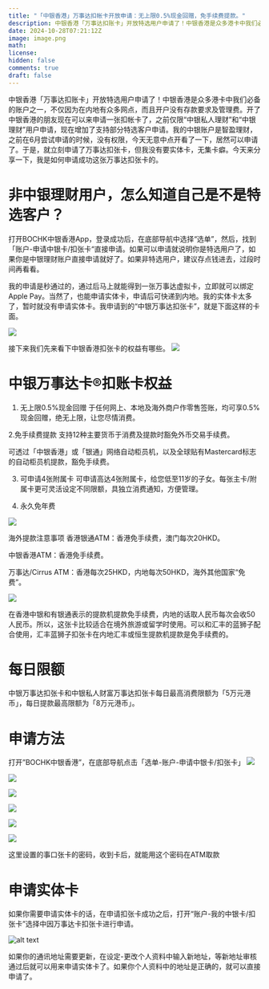 ```yaml
---
title: "「中银香港」万事达扣帐卡开放申请：无上限0.5%现金回赠，免手续费提款。"
description: 中银香港「万事达扣账卡」开放特选用户申请了！中银香港是众多港卡中我们必备的账户之一
date: 2024-10-28T07:21:12Z
image: image.png
math: 
license: 
hidden: false
comments: true
draft: false
---
```



中银香港「万事达扣账卡」开放特选用户申请了！中银香港是众多港卡中我们必备的账户之一，不仅因为在内地有众多网点，而且开户没有存款要求及管理费。开了中银香港的朋友现在可以来申请一张扣帐卡了，之前仅限“中银私人理财”和“中银理财”用户申请，现在增加了支持部分特选客户申请。我的中银账户是智盈理财，之前在6月尝试申请的时候，没有权限，今天无意中点开看了一下，居然可以申请了。于是，就立刻申请了万事达扣张卡，但我没有要实体卡，无集卡癖。今天来分享一下，我是如何申请成功这张万事达扣张卡的。


# 非中银理财用户，怎么知道自己是不是特选客户？

打开BOCHK中银香港App，登录成功后，在底部导航中选择“选单”，然后，找到「账户-申请中银卡/扣张卡“直接申请。如果可以申请就说明你是特选用户了，如果你是中银理财账户直接申请就好了。如果非特选用户，建议存点钱进去，过段时间再看看。

我的申请是秒通过的，通过后马上就能得到一张万事达虚拟卡，立即就可以绑定Apple Pay。当然了，也能申请实体卡，申请后可快递到内地。我的实体卡太多了，暂时就没有申请实体卡。我申请到的“中银万事达扣张卡”，就是下面这样的卡面。

![](image-2.png)


接下来我们先来看下中银香港扣张卡的权益有哪些。
![](image.png)

# 中银万事达卡®扣账卡权益


1. 无上限0.5%现金回赠
于任何网上、本地及海外商户作零售签账，均可享0.5%现金回赠，绝无上限，让您尽情消费。

2.免手续费提款
支持12种主要货币于消费及提款时豁免外币交易手续费。

可透过「中银香港」或「银通」网络自动柜员机，以及全球贴有Mastercard标志的自动柜员机提款，豁免手续费。

3. 可申请4张附属卡
可申请高达4张附属卡，给您低至11岁的子女。每张主卡/附属卡更可灵活设定不同限额，具独立消费通知，方便管理。

4. 永久免年费

![](image-1.png)

海外提款注意事项
香港银通ATM：香港免手续费，澳门每次20HKD。

中银香港ATM：香港免手续费。

万事达/Cirrus ATM：香港每次25HKD，内地每次50HKD，海外其他国家“免费”。

![](image-10.png)

在香港中银和有银通表示的提款机提款免手续费，内地的话取人民币每次会收50人民币。所以，这张卡比较适合在境外旅游或留学时使用。可以和汇丰的蓝狮子配合使用，汇丰蓝狮子扣张卡在内地汇丰或恒生提款机提款是免手续费的。


# 每日限额
中银万事达扣张卡和中银私人财富万事达扣张卡每日最高消费限额为「5万元港币」，每日提款最高限额为「8万元港币」。


# 申请方法


打开”BOCHK中银香港”，在底部导航点击「选单-账户-申请中银卡/扣张卡」
![](image-3.png)

![](image-4.png)

![](image-5.png)

![](image-6.png)

![](image-7.png)

![](image-8.png)

这里设置的事口张卡的密码，收到卡后，就能用这个密码在ATM取款



# 申请实体卡
如果你需要申请实体卡的话，在申请扣张卡成功之后，打开“账户-我的中银卡/扣张卡”选择中因万事达卡扣张卡进行申请。

![alt text](image-9.png)

如果你的通讯地址需要更新，在设定-更改个人资料中输入新地址，等新地址审核通过后就可以用来申请实体卡了。如果你个人资料中的地址是正确的，就可以直接申请了。



